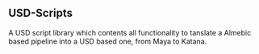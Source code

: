 ## USD-Scripts

A USD script library which contents all functionality to tanslate a Almebic based pipeline into a USD based one, from Maya to Katana.
